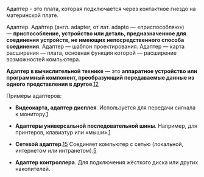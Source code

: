 Адаптер - это плата, которая подключается через контактное гнездо на материнской плате. 

Адаптер. Ада́птер (англ. adapter, от лат. adapto — «приспособляю») — **приспособление, устройство или деталь, предназначенное для соединения устройств, не имеющих непосредственного способа соединения**. Адаптер — шаблон проектирования. Адаптер — карта расширения — плата, основная функция которой — расширение возможностей компьютера.

**Адаптер в вычислительной технике** — это **аппаратное устройство или программный компонент, преобразующий передаваемые данные из одного представления в другое**.[1](https://ru.ruwiki.ru/wiki/%D0%90%D0%B4%D0%B0%D0%BF%D1%82%D0%B5%D1%80_(%D0%B2%D1%8B%D1%87%D0%B8%D1%81%D0%BB%D0%B8%D1%82%D0%B5%D0%BB%D1%8C%D0%BD%D0%B0%D1%8F_%D1%82%D0%B5%D1%85%D0%BD%D0%B8%D0%BA%D0%B0) "ru.ruwiki.ru – Адаптер (вычислительная техника) — РУВИКИ")[2](https://ru.wikipedia.org/wiki/%D0%90%D0%B4%D0%B0%D0%BF%D1%82%D0%B5%D1%80_(%D0%B2%D1%8B%D1%87%D0%B8%D1%81%D0%BB%D0%B8%D1%82%D0%B5%D0%BB%D1%8C%D0%BD%D0%B0%D1%8F_%D1%82%D0%B5%D1%85%D0%BD%D0%B8%D0%BA%D0%B0) "ru.wikipedia.org – Адаптер (вычислительная техника) — Википедия")

Примеры адаптеров:

- **Видеокарта, адаптер дисплея**. Используется для передачи сигнала к монитору.[1](https://ru.ruwiki.ru/wiki/%D0%90%D0%B4%D0%B0%D0%BF%D1%82%D0%B5%D1%80_(%D0%B2%D1%8B%D1%87%D0%B8%D1%81%D0%BB%D0%B8%D1%82%D0%B5%D0%BB%D1%8C%D0%BD%D0%B0%D1%8F_%D1%82%D0%B5%D1%85%D0%BD%D0%B8%D0%BA%D0%B0) "ru.ruwiki.ru – Адаптер (вычислительная техника) — РУВИКИ")
    
- **Адаптеры универсальной последовательной шины**. Например, для принтеров, клавиатур или «мыши».[1](https://ru.ruwiki.ru/wiki/%D0%90%D0%B4%D0%B0%D0%BF%D1%82%D0%B5%D1%80_(%D0%B2%D1%8B%D1%87%D0%B8%D1%81%D0%BB%D0%B8%D1%82%D0%B5%D0%BB%D1%8C%D0%BD%D0%B0%D1%8F_%D1%82%D0%B5%D1%85%D0%BD%D0%B8%D0%BA%D0%B0) "ru.ruwiki.ru – Адаптер (вычислительная техника) — РУВИКИ")
    
- **Сетевой адаптер**.[1](https://ru.ruwiki.ru/wiki/%D0%90%D0%B4%D0%B0%D0%BF%D1%82%D0%B5%D1%80_(%D0%B2%D1%8B%D1%87%D0%B8%D1%81%D0%BB%D0%B8%D1%82%D0%B5%D0%BB%D1%8C%D0%BD%D0%B0%D1%8F_%D1%82%D0%B5%D1%85%D0%BD%D0%B8%D0%BA%D0%B0) "ru.ruwiki.ru – Адаптер (вычислительная техника) — РУВИКИ")[5](https://msk.tele2.ru/journal/article/what-is-a-network-adapter "msk.tele2.ru – Что такое сетевой адаптер: зачем он нужен, функция...") Соединяет компьютер с сетью (локальной, интернетом или интранетом).[5](https://msk.tele2.ru/journal/article/what-is-a-network-adapter "msk.tele2.ru – Что такое сетевой адаптер: зачем он нужен, функция...")
    
- **Адаптер контроллера**. Для подключения жёсткого диска или других накопителей.